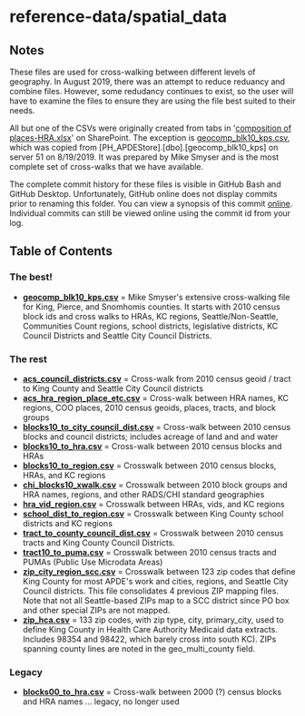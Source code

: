 # reference-data/spatial_data

## Notes
These files are used for cross-walking between different levels of geography. In August 2019, there was an attempt to reduce reduancy and combine files. However, some redudancy continues to exist, so the user will have to examine the files to ensure they are using the file best suited to their needs.  

All but one of the CSVs were originally created from tabs in '[composition of places-HRA.xlsx](https://kc1.sharepoint.com/:x:/r/teams/PHc/datareq/_layouts/15/Doc.aspx?sourcedoc=%7BB791BD4F-1554-49F9-8E12-29F132764949%7D&file=composition%20of%20places-HRA.xlsx)' on SharePoint. The exception is [geocomp_blk10_kps.csv](https://github.com/PHSKC-APDE/reference-data/blob/master/spatial_data/geocomp_blk10_kps.csv), which was copied from [PH_APDEStore].[dbo].[geocomp_blk10_kps] on server 51 on 8/19/2019. It was prepared by Mike Smyser and is the most complete set of cross-walks that we have available. 

The complete commit history for these files is visible in GitHub Bash and GitHub Desktop. Unfortunately, GitHub online does not display commits prior to renaming this folder. You can view a synopsis of this commit [online](https://github.com/PHSKC-APDE/reference-data/commit/d86c4ccaa6b02c41e2f06cb485d9efa11cb73ec4). Individual commits can still be viewed online using the commit id from your log. 

## Table of Contents
### The best!
* **[geocomp_blk10_kps.csv](https://github.com/PHSKC-APDE/reference-data/blob/master/spatial_data/geocomp_blk10_kps.csv)** = Mike Smyser's extensive cross-walking file for King, Pierce, and Snomhomis counties. It starts with 2010 census block ids and cross walks to HRAs, KC regions, Seattle/Non-Seattle, Communities Count regions, school districts, legislative districts, KC Council Districts and Seattle City Council Districts.

### The rest
* **[acs_council_districts.csv](https://github.com/PHSKC-APDE/reference-data/blob/master/spatial_data/acs_council_districts.csv)** = Cross-walk from 2010 census geoid / tract to King County and Seattle City Council districts
* **[acs_hra_region_place_etc.csv](https://github.com/PHSKC-APDE/reference-data/blob/master/spatial_data/acs_hra_region_place_etc.csv)** = Cross-walk between HRA names, KC regions, COO places, 2010 census geoids, places, tracts, and block groups
* **[blocks10_to_city_council_dist.csv](https://github.com/PHSKC-APDE/reference-data/blob/master/spatial_data/blocks10_to_city_council_dist.csv)** = Cross-walk between 2010 census blocks and council districts; includes acreage of land and and water
* **[blocks10_to_hra.csv](https://github.com/PHSKC-APDE/reference-data/blob/master/spatial_data/blocks10_to_hra.csv)** = Cross-walk between 2010 census blocks and HRAs
* **[blocks10_to_region.csv](https://github.com/PHSKC-APDE/reference-data/blob/master/spatial_data/blocks10_to_region.csv)** = Crosswalk between 2010 census blocks, HRAs, and KC regions
* **[chi_blocks10_xwalk.csv](https://github.com/PHSKC-APDE/reference-data/blob/master/spatial_data/chi_blocks10_xwalk.csv)** = Crosswalk between 2010 block groups and HRA names, regions, and other RADS/CHI standard geographies
* **[hra_vid_region.csv](https://github.com/PHSKC-APDE/reference-data/blob/master/spatial_data/hra_vid_region.csv)** = Crosswalk between HRAs, vids, and KC regions
* **[school_dist_to_region.csv](https://github.com/PHSKC-APDE/reference-data/blob/master/spatial_data/school_dist_to_region.csv)** = Crosswalk between King County school districts and KC regions
* **[tract_to_county_council_dist.csv](https://github.com/PHSKC-APDE/reference-data/blob/master/spatial_data/tract_to_county_council_dist.csv)** = Crosswalk between 2010 census tracts and King County Council Districts.
* **[tract10_to_puma.csv](https://github.com/PHSKC-APDE/reference-data/blob/master/spatial_data/tract10_to_puma.csv)** = Crosswalk between 2010 census tracts and PUMAs (Public Use Microdata Areas) 
* **[zip_city_region_scc.csv](https://github.com/PHSKC-APDE/reference-data/blob/master/spatial_data/zip_city_region_scc.csv)** = Crosswalk between 123 zip codes that define King County for most APDE's work and cities, regions, and Seattle City Council districts. This file consolidates 4 previous ZIP mapping files. Note that not all Seattle-based ZIPs map to a SCC district since PO box and other special ZIPs are not mapped.
* **[zip_hca.csv](https://github.com/PHSKC-APDE/reference-data/blob/master/spatial_data/zip_hca.csv)** = 133 zip codes, with zip type, city, primary_city, used to define King County in Health Care Authority Medicaid data extracts. Includes 98354 and 98422, 
which barely cross into south KC). ZIPs spanning county lines are noted in the geo_multi_county field.

### Legacy
* **[blocks00_to_hra.csv](https://github.com/PHSKC-APDE/reference-data/blob/master/spatial_data/blocks00_to_hra.csv)** = Cross-walk between 2000 (?) census blocks and HRA names ... legacy, no longer used

